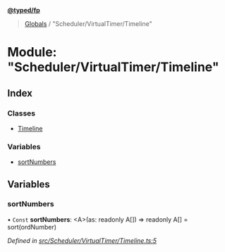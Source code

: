 **[@typed/fp](../README.md)**

> [Globals](../globals.md) / "Scheduler/VirtualTimer/Timeline"

# Module: "Scheduler/VirtualTimer/Timeline"

## Index

### Classes

* [Timeline](../classes/_scheduler_virtualtimer_timeline_.timeline.md)

### Variables

* [sortNumbers](_scheduler_virtualtimer_timeline_.md#sortnumbers)

## Variables

### sortNumbers

• `Const` **sortNumbers**: \<A>(as: readonly A[]) => readonly A[] = sort(ordNumber)

*Defined in [src/Scheduler/VirtualTimer/Timeline.ts:5](https://github.com/TylorS/typed-fp/blob/f129829/src/Scheduler/VirtualTimer/Timeline.ts#L5)*
